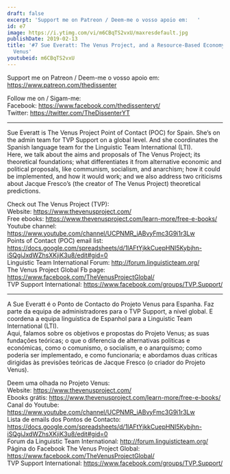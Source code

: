 ```yaml
---
draft: false
excerpt: 'Support me on Patreon / Deem-me o vosso apoio em:   '
id: e7
image: https://i.ytimg.com/vi/m6CBqTS2vxU/maxresdefault.jpg
publishDate: 2019-02-13
title: '#7 Sue Everatt: The Venus Project, and a Resource-Based Economy | Projeto
  Venus'
youtubeid: m6CBqTS2vxU
---
```

Support me on Patreon / Deem-me o vosso apoio em:   
https://www.patreon.com/thedissenter

Follow me on / Sigam-me:  
Facebook: https://www.facebook.com/thedissenteryt/  
Twitter: https://twitter.com/TheDissenterYT

---

Sue Everatt is The Venus Project Point of Contact (POC) for Spain. She’s on the admin team for TVP Support on a global level. And she coordinates the Spanish language team for the Linguistic Team International (LTI).  
Here, we talk about the aims and proposals of The Venus Project; its theoretical foundations; what differentiates it from alternative economic and political proposals, like communism, socialism, and anarchism; how it could be implemented, and how it would work; and we also address two criticisms about Jacque Fresco’s (the creator of The Venus Project) theoretical predictions.

Check out The Venus Project (TVP):  
Website: https://www.thevenusproject.com/  
Free ebooks: https://www.thevenusproject.com/learn-more/free-e-books/  
Youtube channel: https://www.youtube.com/channel/UCPNMR_iABvyFmc3G9i1r3Lw  
Points of Contact (POC) email list: https://docs.google.com/spreadsheets/d/1lAFtYjkkCuepHNI5Kybjhn-iSQgiJxdWZhsXKjiK3u8/edit#gid=0  
Linguistic Team International Forum: http://forum.linguisticteam.org/  
The Venus Project Global Fb page: https://www.facebook.com/TheVenusProjectGlobal/  
TVP Support International: https://www.facebook.com/groups/TVP.Support/

---

A Sue Everatt é o Ponto de Contacto do Projeto Venus para Espanha. Faz parte da equipa de administradores para o TVP Support, a nível global. E coordena a equipa linguística de Espanhol para a Linguistic Team International (LTI).  
Aqui, falamos sobre os objetivos e propostas do Projeto Venus; as suas fundações teóricas; o que o diferencia de alternativas políticas e económicas, como o comunismo, o socialism, e o anarquismo; como poderia ser implementado, e como funcionaria; e abordamos duas críticas dirigidas às previsões teóricas de Jacque Fresco (o criador do Projeto Venus). 

Deem uma olhada no Projeto Venus:  
Website: https://www.thevenusproject.com/  
Ebooks grátis: https://www.thevenusproject.com/learn-more/free-e-books/  
Canal do Youtube: https://www.youtube.com/channel/UCPNMR_iABvyFmc3G9i1r3Lw  
Lista de emails dos Pontos de Contacto: https://docs.google.com/spreadsheets/d/1lAFtYjkkCuepHNI5Kybjhn-iSQgiJxdWZhsXKjiK3u8/edit#gid=0  
Forum da Linguistic Team International: http://forum.linguisticteam.org/  
Página do Facebook The Venus Project Global: https://www.facebook.com/TheVenusProjectGlobal/  
TVP Support International: https://www.facebook.com/groups/TVP.Support/